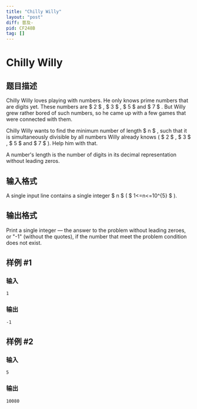 ```yaml
---
title: "Chilly Willy"
layout: "post"
diff: 普及-
pid: CF248B
tag: []
---
```


# Chilly Willy

## 题目描述

Chilly Willy loves playing with numbers. He only knows prime numbers that are digits yet. These numbers are $ 2 $ , $ 3 $ , $ 5 $ and $ 7 $ . But Willy grew rather bored of such numbers, so he came up with a few games that were connected with them.

Chilly Willy wants to find the minimum number of length $ n $ , such that it is simultaneously divisible by all numbers Willy already knows ( $ 2 $ , $ 3 $ , $ 5 $ and $ 7 $ ). Help him with that.

A number's length is the number of digits in its decimal representation without leading zeros.

## 输入格式

A single input line contains a single integer $ n $ ( $ 1<=n<=10^{5} $ ).

## 输出格式

Print a single integer — the answer to the problem without leading zeroes, or "-1" (without the quotes), if the number that meet the problem condition does not exist.

## 样例 #1

### 输入

```
1

```

### 输出

```
-1

```

## 样例 #2

### 输入

```
5

```

### 输出

```
10080
```

